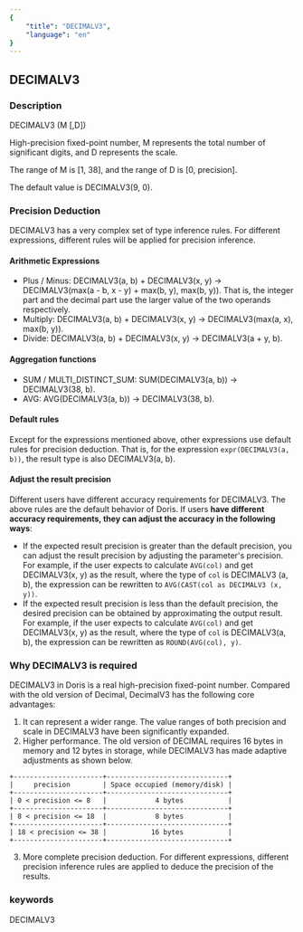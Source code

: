 ```yaml
---
{
    "title": "DECIMALV3",
    "language": "en"
}
---
```


<!-- 
Licensed to the Apache Software Foundation (ASF) under one
or more contributor license agreements.  See the NOTICE file
distributed with this work for additional information
regarding copyright ownership.  The ASF licenses this file
to you under the Apache License, Version 2.0 (the
"License"); you may not use this file except in compliance
with the License.  You may obtain a copy of the License at

  http://www.apache.org/licenses/LICENSE-2.0

Unless required by applicable law or agreed to in writing,
software distributed under the License is distributed on an
"AS IS" BASIS, WITHOUT WARRANTIES OR CONDITIONS OF ANY
KIND, either express or implied.  See the License for the
specific language governing permissions and limitations
under the License.
-->

## DECIMALV3
### Description
DECIMALV3 (M [,D])

High-precision fixed-point number, M represents the total number of significant digits, and D represents the scale.

The range of M is [1, 38], and the range of D is [0, precision].

The default value is DECIMALV3(9, 0).

### Precision Deduction

DECIMALV3 has a very complex set of type inference rules. For different expressions, different rules will be applied for precision inference.

#### Arithmetic Expressions

* Plus / Minus: DECIMALV3(a, b) + DECIMALV3(x, y) -> DECIMALV3(max(a - b, x - y) + max(b, y), max(b, y)). That is, the integer part and the decimal part use the larger value of the two operands respectively.
* Multiply: DECIMALV3(a, b) + DECIMALV3(x, y) -> DECIMALV3(max(a, x), max(b, y)).
* Divide: DECIMALV3(a, b) + DECIMALV3(x, y) -> DECIMALV3(a + y, b).

#### Aggregation functions

* SUM / MULTI_DISTINCT_SUM: SUM(DECIMALV3(a, b)) -> DECIMALV3(38, b).
* AVG: AVG(DECIMALV3(a, b)) -> DECIMALV3(38, b).

#### Default rules

Except for the expressions mentioned above, other expressions use default rules for precision deduction. That is, for the expression `expr(DECIMALV3(a, b))`, the result type is also DECIMALV3(a, b).

#### Adjust the result precision

Different users have different accuracy requirements for DECIMALV3. The above rules are the default behavior of Doris. If users **have different accuracy requirements, they can adjust the accuracy in the following ways**:

* If the expected result precision is greater than the default precision, you can adjust the result precision by adjusting the parameter's precision. For example, if the user expects to calculate `AVG(col)` and get DECIMALV3(x, y) as the result, where the type of `col` is DECIMALV3 (a, b), the expression can be rewritten to `AVG(CAST(col as DECIMALV3 (x, y))`.
* If the expected result precision is less than the default precision, the desired precision can be obtained by approximating the output result. For example, if the user expects to calculate `AVG(col)` and get DECIMALV3(x, y) as the result, where the type of `col` is DECIMALV3(a, b), the expression can be rewritten as `ROUND(AVG(col), y)`.

### Why DECIMALV3 is required

DECIMALV3 in Doris is a real high-precision fixed-point number. Compared with the old version of Decimal, DecimalV3 has the following core advantages:
1. It can represent a wider range. The value ranges of both precision and scale in DECIMALV3 have been significantly expanded.
2. Higher performance. The old version of DECIMAL requires 16 bytes in memory and 12 bytes in storage, while DECIMALV3 has made adaptive adjustments as shown below.
```
+----------------------+------------------------------+
|     precision        | Space occupied (memory/disk) |
+----------------------+------------------------------+
| 0 < precision <= 8   |            4 bytes           |
+----------------------+------------------------------+
| 8 < precision <= 18  |            8 bytes           |
+----------------------+------------------------------+
| 18 < precision <= 38 |           16 bytes           |
+----------------------+------------------------------+
```
3. More complete precision deduction. For different expressions, different precision inference rules are applied to deduce the precision of the results.

### keywords
DECIMALV3
